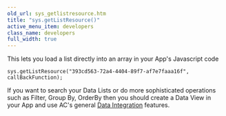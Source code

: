 ```yaml
---
old_url: sys_getlistresource.htm
title: "sys.getListResource()"
active_menu_item: developers
class_name: developers
full_width: true
---
```



This lets you load a list directly into an array in your App's Javascript code

    sys.getListResource("393cd563-72a4-4404-89f7-af7e7faaa16f", callBackFunction);
   

If you want to search your Data Lists or do more sophisticated operations such as Filter, Group By, OrderBy then you should create a Data View in your App and use AC's general [Data Integration](/developers/documentation/product-guide/advanced-features/data-integration-reporting-dashboards/) features.

